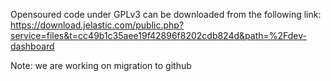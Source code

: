 Opensoured code under GPLv3 can be downloaded from the following link:
<br/>https://download.jelastic.com/public.php?service=files&t=cc49b1c35aee19f42896f8202cdb824d&path=%2Fdev-dashboard

Note: we are working on migration to github
